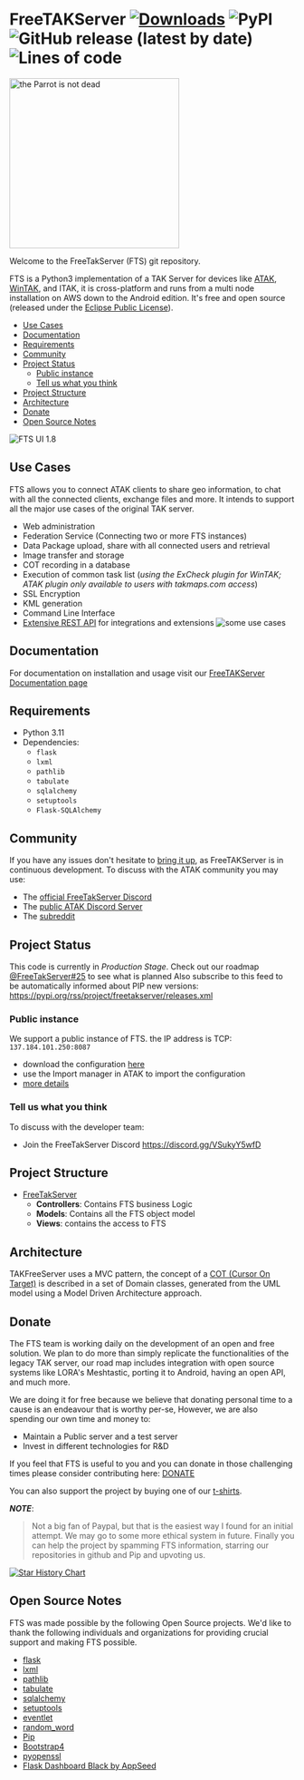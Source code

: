# FreeTAKServer [![Downloads](https://pepy.tech/badge/freetakserver)](https://pepy.tech/project/freetakserver) ![PyPI](https://img.shields.io/pypi/v/FreeTAKServer) ![GitHub release (latest by date)](https://img.shields.io/github/v/release/FreeTAKTeam/FreeTakServer) ![Lines of code](https://img.shields.io/tokei/lines/github.com/FreeTAKTeam/FreeTakServer)

<img src="https://user-images.githubusercontent.com/60719165/226138056-a2b1076c-fd4c-4488-b330-55e57f9ecc78.png" alt="the Parrot is not dead" width="300" height="300">


Welcome to the FreeTakServer (FTS) git repository.

FTS is a Python3 implementation of a TAK Server for devices like [ATAK](https://play.google.com/store/apps/details?id=com.atakmap.app.civ), [WinTAK](https://1drv.ms/u/s!AtMVrrXVTu4YgSanKtSHIslxfRu5?e=ftVio7), and ITAK, it is cross-platform and runs from a multi node installation on AWS down to the Android edition.
It's free and open source (released under the [Eclipse Public License](https://www.eclipse.org/legal/epl-2.0/)).

- [Use Cases](#use-cases)
- [Documentation](#documentation)
- [Requirements](#requirements)
- [Community](#community)
- [Project Status](#project-status)
  - [Public instance](#public-instance)
  - [Tell us what you think](#tell-us-what-you-think)
- [Project Structure](#project-structure)
- [Architecture](#architecture)
- [Donate](#donate)
- [Open Source Notes](#open-source-notes)

![FTS UI 1.8](https://user-images.githubusercontent.com/60719165/118400921-0731e180-b63a-11eb-976e-c38ee052a013.png)

## Use Cases

FTS allows you to connect ATAK clients to share geo information, to chat with all the connected clients, exchange files and more.
It intends to support all the major use cases of the original TAK server.

- Web administration
- Federation Service (Connecting two or more FTS instances)
- Data Package upload, share with all connected users and retrieval
- Image transfer and storage
- COT recording in a database
- Execution of common task list (_using the ExCheck plugin for WinTAK; ATAK plugin only available to users with takmaps.com access_)
- SSL Encryption
- KML generation
- Command Line Interface
- [Extensive REST API](https://freetakteam.github.io/FreeTAKServer-User-Docs/API/REST_API_Doc/) for integrations and extensions
![some use cases](https://user-images.githubusercontent.com/60719165/193834333-ea041722-e3ea-46f9-9eb6-7417c19807ea.png)

## Documentation

For documentation on installation and usage visit our [FreeTAKServer Documentation page](https://freetakteam.github.io/FreeTAKServer-User-Docs/)

## Requirements

- Python 3.11
- Dependencies:
  - `flask`
  - `lxml`
  - `pathlib`
  - `tabulate`
  - `sqlalchemy`
  - `setuptools`
  - `Flask-SQLAlchemy`

## Community

If you have any issues don't hesitate to [bring it up](https://github.com/FreeTAKTeam/FreeTakServer/issues), as FreeTAKServer is in continuous development.
To discuss with the ATAK community you may use:

- The [official FreeTakServer Discord](https://discord.gg/VSukyY5wfD)
- The [public ATAK Discord Server](https://discordapp.com/invite/XEPyhHA)
- The [subreddit](https://www.reddit.com/r/ATAK/)

## Project Status

This code is currently in _Production Stage_.
Check out our roadmap [@FreeTakServer#25](https://github.com/FreeTAKTeam/FreeTakServer/issues/25) to see what is planned
Also subscribe to this feed to be automatically informed about PIP new versions:
<https://pypi.org/rss/project/freetakserver/releases.xml>

### Public instance

We support a public instance of FTS.
the IP address is TCP: `137.184.101.250:8087`

- download the configuration [here](https://drive.google.com/file/d/1IK1LfPN13EWikHaMyOuDDwIerNGz-Wli/view?usp=sharing)
- use the Import manager in ATAK to import the configuration
- [more details](https://freetakteam.github.io/FreeTAKServer-User-Docs/Usage/Connecting_ATAK/)

### Tell us what you think

To discuss with the developer team:

- Join the FreeTakServer Discord
  <https://discord.gg/VSukyY5wfD>

## Project Structure

- [FreeTakServer](./FreeTAKServer/)
  - **Controllers**: Contains FTS business Logic
  - **Models**: Contains all the FTS object model
  - **Views**: contains the access to FTS

## Architecture

TAKFreeServer uses a MVC pattern, the concept of a [COT (Cursor On Target)](https://freetakteam.github.io/FreeTAKServer-User-Docs/About/architecture/cot_domain/) is described in a set of Domain classes, generated from the UML model using a Model Driven Architecture approach.

## Donate

The FTS team is working daily on the development of an open and free solution. We plan to do more than simply replicate the functionalities of the legacy TAK server, our road map includes integration with open source systems like LORA's Meshtastic, porting it to Android, having an open API, and much more.

We are doing it for free because we believe that donating personal time to a cause is an endeavour that is worthy per-se, However, we are also spending our own time and money to:

- Maintain a Public server and a test server
- Invest in different technologies for R&D

If you feel that FTS is useful to you and you can donate in those challenging times please consider contributing here:
[DONATE](https://www.paypal.com/cgi-bin/webscr?cmd=_donations&business=brothercorvo%40gmail.com&item_name=FreeTAKServer+R%26D&currency_code=CAD&source=url)

You can also support the project by buying one of our [t-shirts](http://tee.pub/lic/elARpZYCmaw).

**_NOTE_**:

> Not a big fan of Paypal, but that is the easiest way I found for an initial attempt. We may go to some more ethical system in future.
> Finally you can help the project by spamming FTS information, starring our repositories in github and Pip and upvoting us.

[![Star History Chart](https://api.star-history.com/svg?repos=FreeTAKTeam/FreeTakServer,tkuester/taky,TAK-Product-Center/Server&type=Date)](https://star-history.com/#FreeTAKTeam/FreeTakServer&tkuester/taky&TAK-Product-Center/Server&Date)

## Open Source Notes

FTS was made possible by the following Open Source projects.
We'd like to thank the following individuals and organizations for providing crucial support and making FTS possible.

- [flask](https://flask.palletsprojects.com/en/2.0.x/)
- [lxml](https://lxml.de/)
- [pathlib](https://pathlib.readthedocs.io/en/pep428/)
- [tabulate](https://pypi.org/project/tabulate/)
- [sqlalchemy](https://www.sqlalchemy.org/)
- [setuptools](https://pypi.org/project/setuptools/)
- [eventlet](https://eventlet.net/)
- [random_word](https://pypi.org/project/Random-Word/)
- [Pip](https://pypi.org/project/pip/)
- [Bootstrap4](https://getbootstrap.com/)
- [pyopenssl](https://pypi.org/project/pyOpenSSL/)
- [Flask Dashboard Black by AppSeed](https://github.com/app-generator/flask-black-dashboard)

